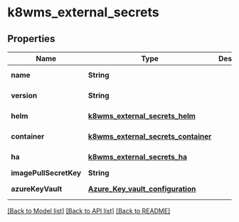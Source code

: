 # k8wms_external_secrets
## Properties

| Name | Type | Description | Notes |
|------------ | ------------- | ------------- | -------------|
| **name** | **String** |  | [optional] [default to k8wms_external_secrets] |
| **version** | **String** |  | [optional] [default to 0.9.9-1] |
| **helm** | [**k8wms_external_secrets_helm**](k8wms_external_secrets_helm.md) |  | [optional] [default to null] |
| **container** | [**k8wms_external_secrets_container**](k8wms_external_secrets_container.md) |  | [optional] [default to null] |
| **ha** | [**k8wms_external_secrets_ha**](k8wms_external_secrets_ha.md) |  | [optional] [default to null] |
| **imagePullSecretKey** | **String** |  | [optional] [default to ] |
| **azureKeyVault** | [**Azure_Key_vault_configuration**](Azure_Key_vault_configuration.md) |  | [optional] [default to null] |

[[Back to Model list]](../README.md#documentation-for-models) [[Back to API list]](../README.md#documentation-for-api-endpoints) [[Back to README]](../README.md)


